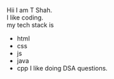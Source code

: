 Hii I am T Shah. <br>
I like coding. <br>
my tech stack is 
- html
- css
- js
- java
- cpp
I like doing DSA questions.
